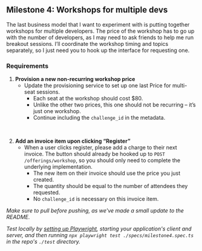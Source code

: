 ## Milestone 4: Workshops for multiple devs

The last business model that I want to experiment with is putting together workshops for multiple developers.  The price of the workshop has to go up with the number of developers, as I may need to ask friends to help me run breakout sessions.  I’ll coordinate the workshop timing and topics separately, so I just need you to hook up the interface for requesting one.

### Requirements
1. **Provision a new non-recurring workshop price**
    - Update the provisioning service to set up one last Price for multi-seat sessions.  
        - Each seat at the workshop should cost $80.
        - Unlike the other two prices, this one should not be recurring – it’s just one workshop.
        - Continue including the `challenge_id` in the metadata.


<br />

2. **Add an invoice item upon clicking “Register”**
    - When a user clicks register, please add a charge to their next invoice.  The button should already be hooked up to `POST /offerings/workshop`, so you should only need to complete the underlying implementation.
        - The new item on their invoice should use the price you just created.
        - The quantity should be equal to the number of attendees they requested.
        - No `challenge_id` is necessary on this invoice item.


_Make sure to pull before pushing, as we've made a small update to the README._

_Test locally by [setting up Playwright](/test/README.md), starting your application's client and server, and then running `npx playwright test ./specs/milestone4.spec.ts` in the repo's `./test` directory._
